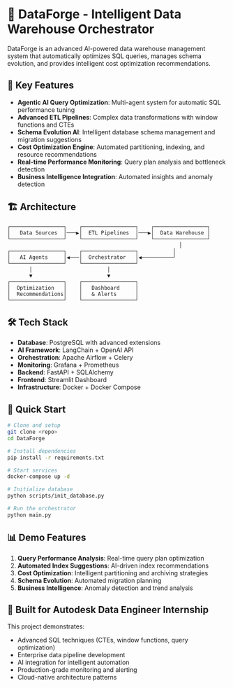 # 🚀 DataForge - Intelligent Data Warehouse Orchestrator

DataForge is an advanced AI-powered data warehouse management system that automatically optimizes SQL queries, manages schema evolution, and provides intelligent cost optimization recommendations.

## 🎯 Key Features

- **Agentic AI Query Optimization**: Multi-agent system for automatic SQL performance tuning
- **Advanced ETL Pipelines**: Complex data transformations with window functions and CTEs
- **Schema Evolution AI**: Intelligent database schema management and migration suggestions
- **Cost Optimization Engine**: Automated partitioning, indexing, and resource recommendations
- **Real-time Performance Monitoring**: Query plan analysis and bottleneck detection
- **Business Intelligence Integration**: Automated insights and anomaly detection

## 🏗️ Architecture

```
┌─────────────────┐    ┌─────────────────┐    ┌─────────────────┐
│   Data Sources  │───▶│  ETL Pipelines  │───▶│  Data Warehouse │
└─────────────────┘    └─────────────────┘    └─────────────────┘
                                                       │
┌─────────────────┐    ┌─────────────────┐           │
│   AI Agents     │◀───│  Orchestrator   │◀──────────┘
└─────────────────┘    └─────────────────┘
       │                        │
       ▼                        ▼
┌─────────────────┐    ┌─────────────────┐
│  Optimization   │    │   Dashboard     │
│  Recommendations│    │   & Alerts      │
└─────────────────┘    └─────────────────┘
```

## 🛠️ Tech Stack

- **Database**: PostgreSQL with advanced extensions
- **AI Framework**: LangChain + OpenAI API
- **Orchestration**: Apache Airflow + Celery
- **Monitoring**: Grafana + Prometheus
- **Backend**: FastAPI + SQLAlchemy
- **Frontend**: Streamlit Dashboard
- **Infrastructure**: Docker + Docker Compose

## 🚀 Quick Start

```bash
# Clone and setup
git clone <repo>
cd DataForge

# Install dependencies
pip install -r requirements.txt

# Start services
docker-compose up -d

# Initialize database
python scripts/init_database.py

# Run the orchestrator
python main.py
```

## 📊 Demo Features

1. **Query Performance Analysis**: Real-time query plan optimization
2. **Automated Index Suggestions**: AI-driven index recommendations
3. **Cost Optimization**: Intelligent partitioning and archiving strategies
4. **Schema Evolution**: Automated migration planning
5. **Business Intelligence**: Anomaly detection and trend analysis

## 🎯 Built for Autodesk Data Engineer Internship

This project demonstrates:
- Advanced SQL techniques (CTEs, window functions, query optimization)
- Enterprise data pipeline development
- AI integration for intelligent automation
- Production-grade monitoring and alerting
- Cloud-native architecture patterns
